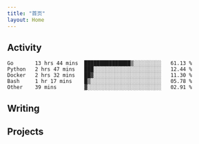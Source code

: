 ```yaml
---
title: "首页"
layout: Home
---
```


## Activity
<!--START_SECTION:waka-->
```text
Go       13 hrs 44 mins  ███████████████▒░░░░░░░░░   61.13 % 
Python   2 hrs 47 mins   ███░░░░░░░░░░░░░░░░░░░░░░   12.44 % 
Docker   2 hrs 32 mins   ██▓░░░░░░░░░░░░░░░░░░░░░░   11.30 % 
Bash     1 hr 17 mins    █▒░░░░░░░░░░░░░░░░░░░░░░░   05.78 % 
Other    39 mins         ▓░░░░░░░░░░░░░░░░░░░░░░░░   02.91 % 
```
<!--END_SECTION:waka-->

## Writing
<PindedPosts />

## Projects
<Projects />
